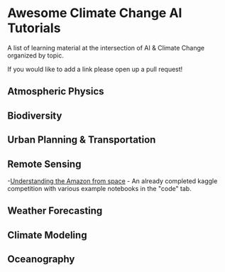 # Awesome Climate Change AI Tutorials
A list of learning material at the intersection of AI &amp; Climate Change organized by topic.

If you would like to add a link please open up a pull request!

## Atmospheric Physics

## Biodiversity

## Urban Planning & Transportation

## Remote Sensing
-[Understanding the Amazon from space](https://www.kaggle.com/c/planet-understanding-the-amazon-from-space/overview) - An already completed kaggle competition with various example notebooks in the "code" tab.

## Weather Forecasting

## Climate Modeling

## Oceanography

